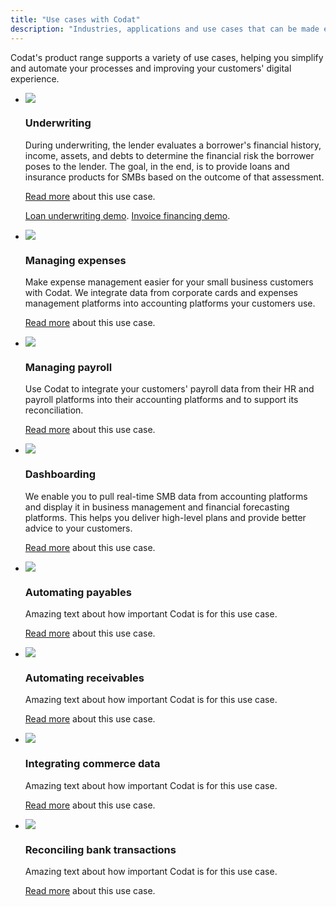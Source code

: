 ```yaml
---
title: "Use cases with Codat"
description: "Industries, applications and use cases that can be made easier with Codat"
---
```


Codat's product range supports a variety of use cases, helping you simplify and automate your processes and improving your customers' digital experience. 

<ul className="card-container">
  <li className="card">
    <div className="header">
      <img
        src="https://www.codat.io/wp-content/uploads/2022/03/accounting-2.png"
        className="mini-icon"
      />
      <h3>Underwriting</h3>
    </div>
    <p>
      During underwriting, the lender evaluates a borrower's financial history, income, assets, and debts to determine the financial risk the borrower poses to the lender. The goal, in the end, is to provide loans and insurance products for SMBs based on the outcome of that assessment. 
    </p>
    <p>
      <a href="/usecases/summary/underwriting">Read more</a> about this use case.
    </p>    
    <p>
      <a href="/assess/guides/underwriting/introduction">Loan underwriting demo</a>.
      <a href="/assess/guides/underwriting/introduction">Invoice financing demo</a>.
    </p>
  </li>
  <li className="card">
    <div className="header">
      <img
        src="https://www.codat.io/wp-content/uploads/2022/03/Bank-2.png"
        className="mini-icon"
      />
      <h3>Managing expenses</h3>
    </div>
    <p>
      Make expense management easier for your small business customers with Codat. We integrate data from corporate cards and expenses management platforms into accounting platforms your customers use.
    </p>
    <p>
      <a href="/usecases/summary/managing-expenses.md">Read more</a> about this use case.
    </p>    
  </li>
  <li className="card">
    <div className="header">
      <img
        src="https://www.codat.io/wp-content/uploads/2022/03/Storefront-3.png"
        className="mini-icon"
      />
      <h3>Managing payroll</h3>
    </div>
    <p>
      Use Codat to integrate your customers' payroll data from their HR and payroll platforms into their accounting platforms and to support its reconciliation.
    </p>
    <p>
      <a href="/usecases/summary/managing-payroll">Read more</a> about this use case.
    </p> 
  </li>
  <li className="card">
    <div className="header">
      <img
        src="https://www.codat.io/wp-content/uploads/2022/04/Frame-3805.png"
        className="mini-icon"
      />
      <h3>Dashboarding</h3>
    </div>
    <p>
      We enable you to pull real-time SMB data from accounting platforms and display it in business management and financial forecasting platforms. This helps you deliver high-level plans and provide better advice to your customers.
    </p>
    <p>
      <a href="/usecases/summary/dashboarding">Read more</a> about this use case.
    </p>
  </li>
  <li className="card">
    <div className="header">
      <img
        src="https://www.codat.io/wp-content/uploads/2022/04/assess.png"
        className="mini-icon"
      />
      <h3>Automating payables</h3>
    </div>
    <p>
      Amazing text about how important Codat is for this use case. 
    </p>
    <p>
      <a href="/usecases/summary/automating-payables">Read more</a> about this use case.
    </p>
  </li>
  <li className="card">
    <div className="header">
      <img
        src="https://www.codat.io/wp-content/uploads/2022/03/CreditCard.png"
        className="mini-icon"
      />
      <h3>Automating receivables</h3>
    </div>
    <p>
      Amazing text about how important Codat is for this use case.
    </p>
    <p>
      <a href="/usecases/summary/automating-receivables">Read more</a> about this use case.
    </p>
  </li>
  <li className="card">
    <div className="header">
      <img
        src="https://static.codat.io/public/icons/docs/sync.png"
        className="mini-icon"
      />
      <h3>Integrating commerce data</h3>
    </div>
    <p>
      Amazing text about how important Codat is for this use case.
    </p>
    <p>
      <a href="/usecases/summary/integrating-commerce-data">Read more</a> about this use case.
    </p>
  </li>
    <li className="card">
    <div className="header">
      <img
        src="https://static.codat.io/public/icons/docs/sync.png"
        className="mini-icon"
      />
      <h3>Reconciling bank transactions</h3>
    </div>
    <p>
      Amazing text about how important Codat is for this use case.
    </p>
    <p>
      <a href="/usecases/summary/reconciling-bank-transactions">Read more</a> about this use case.
    </p>
  </li>
</ul>